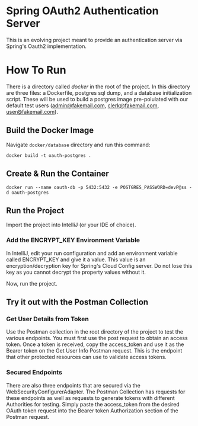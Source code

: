 # Spring OAuth2 Authentication Server

This is an evolving project meant to provide an authentication server via Spring's Oauth2 implementation.

# How To Run
There is a directory called _docker_ in the root of the project. In this directory are three files: a Dockerfile, postgres sql dump, and a database initialization script. These will be used to build a postgres image pre-polulated with our default test users (admin@fakemail.com, clerk@fakemail.com, user@fakemail.com).

## Build the Docker Image
Navigate `docker/database` directory and run this command:

```
docker build -t oauth-postgres .
```

## Create & Run the Container
```
docker run --name oauth-db -p 5432:5432 -e POSTGRES_PASSWORD=devP@ss -d oauth-postgres
```

## Run the Project
Import the project into IntelliJ (or your IDE of choice). 

### Add the ENCRYPT_KEY Environment Variable
In IntelliJ, edit your run configuration and add an environment variable called ENCRYPT_KEY and give it a value. This value is an encryption/decryption key for Spring's Cloud Config server. Do not lose this key as you cannot decrypt the property values without it.

Now, run the project. 

## Try it out with the Postman Collection

### Get User Details from Token
Use the Postman collection in the root directory of the project to test the various endpoints. You must first use the post request to obtain an access token. Once a token is received, copy the access_token and use it as the Bearer token on the Get User Info Postman request. This is the endpoint that other protected resources can use to validate access tokens.

### Secured Endpoints 
There are also three endpoints that are secured via the WebSecurityConfigurerAdapter. The Postman Collection has requests for these endpoints as well as requests to generate tokens with different Authorities for testing. Simply paste the access_token from the desired OAuth token request into the Bearer token Authorization section of the Postman request.
